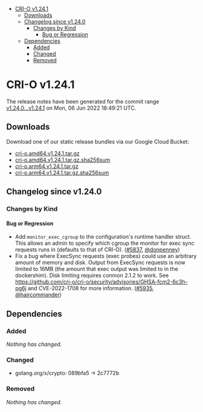 - [CRI-O v1.24.1](#cri-o-v1241)
  - [Downloads](#downloads)
  - [Changelog since v1.24.0](#changelog-since-v1240)
    - [Changes by Kind](#changes-by-kind)
      - [Bug or Regression](#bug-or-regression)
  - [Dependencies](#dependencies)
    - [Added](#added)
    - [Changed](#changed)
    - [Removed](#removed)

# CRI-O v1.24.1

The release notes have been generated for the commit range
[v1.24.0...v1.24.1](https://github.com/cri-o/cri-o/compare/v1.24.0...v1.24.1) on Mon, 06 Jun 2022 18:49:21 UTC.

## Downloads

Download one of our static release bundles via our Google Cloud Bucket:

- [cri-o.amd64.v1.24.1.tar.gz](https://storage.googleapis.com/cri-o/artifacts/cri-o.amd64.v1.24.1.tar.gz)
- [cri-o.amd64.v1.24.1.tar.gz.sha256sum](https://storage.googleapis.com/cri-o/artifacts/cri-o.amd64.v1.24.1.tar.gz.sha256sum)
- [cri-o.arm64.v1.24.1.tar.gz](https://storage.googleapis.com/cri-o/artifacts/cri-o.arm64.v1.24.1.tar.gz)
- [cri-o.arm64.v1.24.1.tar.gz.sha256sum](https://storage.googleapis.com/cri-o/artifacts/cri-o.arm64.v1.24.1.tar.gz.sha256sum)

## Changelog since v1.24.0

### Changes by Kind

#### Bug or Regression
 - Add `monitor_exec_cgroup` to the configuration's runtime handler struct. This allows an admin to specify which cgroup the monitor for exec sync requests runs in (defaults to that of CRI-O). ([#5837](https://github.com/cri-o/cri-o/pull/5837), [@donpenney](https://github.com/donpenney))
 - Fix a bug where ExecSync requests (exec probes) could use an arbitrary amount of memory and disk. Output from ExecSync requests is now limited to 16MB (the amount that exec output was limited to in the dockershim). Disk limiting requires conmon 2.1.2 to work. See https://github.com/cri-o/cri-o/security/advisories/GHSA-fcm2-6c3h-pg6j and CVE-2022-1708 for more information. ([#5935](https://github.com/cri-o/cri-o/pull/5935), [@haircommander](https://github.com/haircommander))

## Dependencies

### Added
_Nothing has changed._

### Changed
- golang.org/x/crypto: 089bfa5 → 2c7772b

### Removed
_Nothing has changed._
